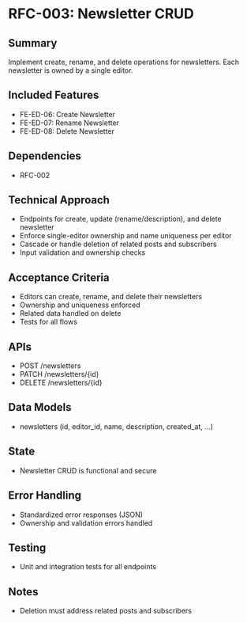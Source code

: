 # RFC-003: Newsletter CRUD

## Summary
Implement create, rename, and delete operations for newsletters. Each newsletter is owned by a single editor.

## Included Features
- FE-ED-06: Create Newsletter
- FE-ED-07: Rename Newsletter
- FE-ED-08: Delete Newsletter

## Dependencies
- RFC-002

## Technical Approach
- Endpoints for create, update (rename/description), and delete newsletter
- Enforce single-editor ownership and name uniqueness per editor
- Cascade or handle deletion of related posts and subscribers
- Input validation and ownership checks

## Acceptance Criteria
- Editors can create, rename, and delete their newsletters
- Ownership and uniqueness enforced
- Related data handled on delete
- Tests for all flows

## APIs
- POST /newsletters
- PATCH /newsletters/{id}
- DELETE /newsletters/{id}

## Data Models
- newsletters (id, editor_id, name, description, created_at, ...)

## State
- Newsletter CRUD is functional and secure

## Error Handling
- Standardized error responses (JSON)
- Ownership and validation errors handled

## Testing
- Unit and integration tests for all endpoints

## Notes
- Deletion must address related posts and subscribers 